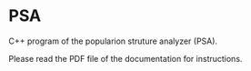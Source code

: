 # PSA
C++ program of the popularion struture analyzer (PSA).

Please read the PDF file of the documentation for instructions.
